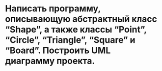 # Написать программу, описывающую абстрактный класс “Shape”, а также классы “Point”, “Circle”, “Triangle”, “Square” и “Board”. Построить UML диаграмму проекта.
